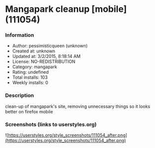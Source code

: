 # Mangapark cleanup [mobile] (111054)

### Information
- Author: pessimisticqueen (unknown)
- Created at: unknown
- Updated at: 3/2/2015, 8:18:14 AM
- License: NO-REDISTRIBUTION
- Category: mangapark
- Rating: undefined
- Total installs: 103
- Weekly installs: 0


### Description
clean-up of mangapark's site, removing unnecessary things so it looks better on firefox mobile


### Screenshots (links to userstyles.org)
![https://userstyles.org/style_screenshots/111054_after.png](https://userstyles.org/style_screenshots/111054_after.png)


